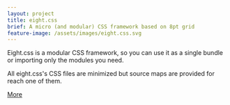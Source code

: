 ```yaml
---
layout: project
title: eight.css
brief: A micro (and modular) CSS framework based on 8pt grid
feature-image: /assets/images/eight.css.svg
---
```


Eight.css is a modular CSS framework, so you can use it as a single bundle or importing only the modules you need.

All eight.css's CSS files are minimized but source maps are provided for reach one of them.

<a class="btn" href="https://github.com/zuck/eight.css">More</a>
